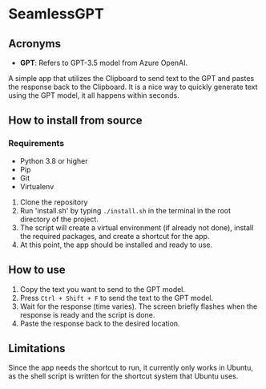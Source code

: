 # SeamlessGPT

## Acronyms
- **GPT**: Refers to GPT-3.5 model from Azure OpenAI.

A simple app that utilizes the Clipboard to send text to the GPT and 
pastes the response back to the Clipboard.
It is a nice way to quickly generate text using the GPT model,
it all happens within seconds.

## How to install from source
### Requirements
- Python 3.8 or higher 
- Pip
- Git
- Virtualenv

1. Clone the repository
2. Run 'install.sh' by typing `./install.sh` in the terminal in the 
    root directory of the project.
3. The script will create a virtual environment (if already not done), install the required 
    packages, and create a shortcut for the app.
4. At this point, the app should be installed and ready to use.

## How to use
1. Copy the text you want to send to the GPT model.
2. Press `Ctrl + Shift + F` to send the text to the GPT model.
3. Wait for the response (time varies). The screen briefly flashes 
    when the response is ready and the script is done.
4. Paste the response back to the desired location.

## Limitations
Since the app needs the shortcut to run, it currently only works in
Ubuntu, as the shell script is written for the shortcut system that
Ubuntu uses.